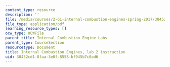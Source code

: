 ```yaml
---
content_type: resource
description: ''
file: /media/courses/2-61-internal-combustion-engines-spring-2017/30452cd18faa3e0f8558bf945b7c0ad6_MIT2_61S17_lab2.pdf
file_type: application/pdf
learning_resource_types: []
ocw_type: OCWFile
parent_title: Internal Combustion Engine Labs
parent_type: CourseSection
resourcetype: Document
title: Internal Combustion Engines, lab 2 instruction
uid: 30452cd1-8faa-3e0f-8558-bf945b7c0ad6
---
```

